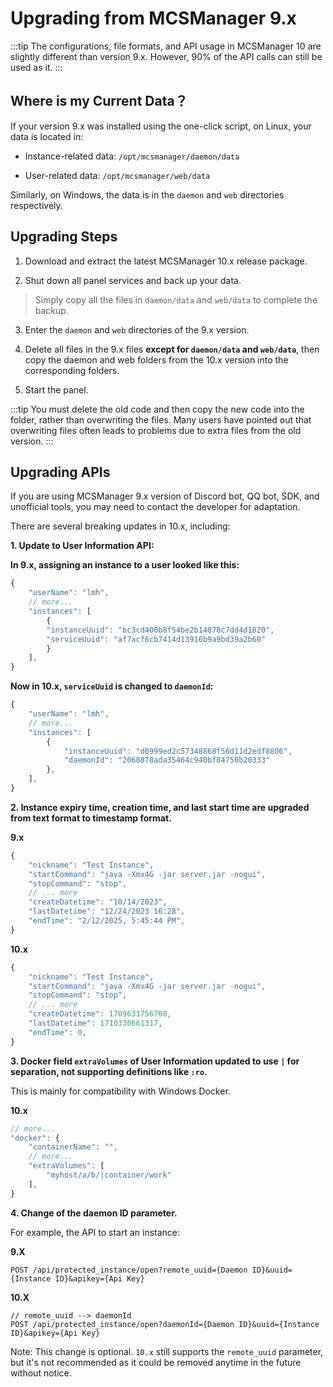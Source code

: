 # Upgrading from MCSManager 9.x

:::tip
The configurations, file formats, and API usage in MCSManager 10 are slightly different than version 9.x. However, 90% of the API calls can still be used as it.
:::

## Where is my Current Data？

If your version 9.x was installed using the one-click script, on Linux, your data is located in:

- Instance-related data: `/opt/mcsmanager/daemon/data`

- User-related data: `/opt/mcsmanager/web/data`

Similarly, on Windows, the data is in the `daemon` and `web` directories respectively.

## Upgrading Steps

1. Download and extract the latest MCSManager 10.x release package.

2. Shut down all panel services and back up your data.

> Simply copy all the files in `daemon/data` and `web/data` to complete the backup.

3. Enter the `daemon` and `web` directories of the 9.x version.

4. Delete all files in the 9.x files **except for `daemon/data` and `web/data`**, then copy the daemon and web folders from the 10.x version into the corresponding folders. 

5. Start the panel.

:::tip
You must delete the old code and then copy the new code into the folder, rather than overwriting the files. Many users have pointed out that overwriting files often leads to problems due to extra files from the old version.
:::

## Upgrading APIs

If you are using MCSManager 9.x version of Discord bot, QQ bot, SDK, and unofficial tools, you may need to contact the developer for adaptation.

There are several breaking updates in 10.x, including:

**1. Update to User Information API:**

**In 9.x, assigning an instance to a user looked like this:**

```js
{
    "userName": "lmh",
    // more...
    "instances": [
        {
        "instanceUuid": "bc3cd400b8f54be2b14078c7dd4d1820",
        "serviceUuid": "af7acf6cb7414d13916b9a9bd39a2b60"
        }
    ],
}
```

**Now in 10.x, `serviceUuid` is changed to `daemonId`:**

```js
{
    "userName": "lmh",
    // more...
    "instances": [
        {
            "instanceUuid": "d0999ed2c57348868f56d11d2edf8806",
            "daemonId": "2068878ada35464c940bf84750b20333"
        },
    ],
}
```

**2. Instance expiry time, creation time, and last start time are upgraded from text format to timestamp format.**

**9.x**

```js
{
    "nickname": "Test Instance",
    "startCommand": "java -Xmx4G -jar server.jar -nogui",
    "stopCommand": "stop",
    // ... more
    "createDatetime": "10/14/2023",
    "lastDatetime": "12/24/2023 16:28",
    "endTime": "2/12/2025, 5:45:44 PM",
}
```

**10.x**

```js
{
    "nickname": "Test Instance",
    "startCommand": "java -Xmx4G -jar server.jar -nogui",
    "stopCommand": "stop",
    // ... more
    "createDatetime": 1709631756708,
    "lastDatetime": 1710330661317,
    "endTime": 0,
}
```
**3. Docker field `extraVolumes` of User Information updated to use `|` for separation, not supporting definitions like `:ro`.**

 This is mainly for compatibility with Windows Docker.

**10.x**

```js
// more...
"docker": {
    "containerName": "",
    // more...
    "extraVolumes": [
        "myhost/a/b/|container/work"
    ],
}
```
**4. Change of the daemon ID parameter.**

For example, the API to start an instance:

**9.X**

```http
POST /api/protected_instance/open?remote_uuid={Daemon ID}&uuid={Instance ID}&apikey={Api Key}
```

**10.X**

```http
// remote_uuid --> daemonId
POST /api/protected_instance/open?daemonId={Daemon ID}&uuid={Instance ID}&apikey={Api Key}
```

Note: This change is optional. `10.x` still supports the `remote_uuid` parameter, but it's not recommended as it could be removed anytime in the future without notice.
